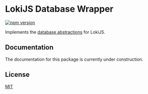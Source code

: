 # LokiJS Database Wrapper

[![npm version](https://badge.fury.io/js/@js-soft%2fdocdb-access-loki.svg)](https://www.npmjs.com/package/@js-soft/docdb-access-loki)

Implements the [database abstractions](https://www.npmjs.com/package/@js-soft/docdb-access-abstractions) for LokiJS.

## Documentation

The documentation for this package is currently under construction.

## License

[MIT](LICENSE)
